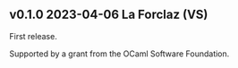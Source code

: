 v0.1.0 2023-04-06 La Forclaz (VS)
---------------------------------

First release.

Supported by a grant from the OCaml Software Foundation.
